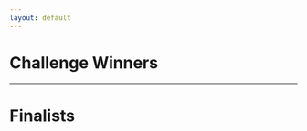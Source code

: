 ```yaml
---
layout: default
---
```


# Challenge Winners


<div id="random_winners"></div>

<hr>

# Finalists


<div id="random_finalists"></div>

